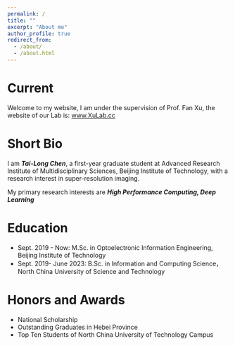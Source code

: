 ```yaml
---
permalink: /
title: ""
excerpt: "About me"
author_profile: true
redirect_from: 
  - /about/
  - /about.html
---
```


# Current

Welcome to my website, I am under the supervision of Prof. Fan Xu, the website of our Lab is: www.XuLab.cc

Short Bio
======

I am ***Tai-Long Chen***, a first-year graduate student at Advanced Research Institute of Multidisciplinary Sciences, Beijing Institute of Technology, with a research interest in super-resolution imaging.

My primary research interests are ***High Performance Computing, Deep Learning***

Education
======
- Sept. 2019 - Now: M.Sc. in Optoelectronic Information Engineering, Beijing Institute of Technology
- Sept. 2019- June 2023: B.Sc. in Information and Computing Science，North China University of Science and Technology

Honors and Awards
======
- National Scholarship
- Outstanding Graduates in Hebei Province
- Top Ten Students of North China University of Technology Campus

